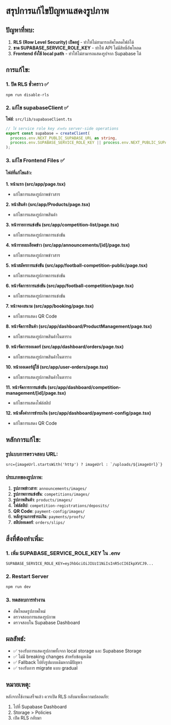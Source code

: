 # สรุปการแก้ไขปัญหาแสดงรูปภาพ

## ปัญหาที่พบ:
1. **RLS (Row Level Security) เปิดอยู่** - ทำให้ไม่สามารถอัพโหลดไฟล์ได้
2. **ขาด SUPABASE_SERVICE_ROLE_KEY** - ทำให้ API ไม่มีสิทธิ์อัพโหลด
3. **Frontend ยังใช้ local path** - ทำให้ไม่สามารถแสดงรูปจาก Supabase ได้

## การแก้ไข:

### 1. ปิด RLS ชั่วคราว ✅
```bash
npm run disable-rls
```

### 2. แก้ไข supabaseClient ✅
**ไฟล์**: `src/lib/supabaseClient.ts`
```typescript
// ใช้ service role key สำหรับ server-side operations
export const supabase = createClient(
  process.env.NEXT_PUBLIC_SUPABASE_URL as string,
  process.env.SUPABASE_SERVICE_ROLE_KEY || process.env.NEXT_PUBLIC_SUPABASE_ANON_KEY as string
);
```

### 3. แก้ไข Frontend Files ✅

#### ไฟล์ที่แก้ไขแล้ว:

**1. หน้าแรก (src/app/page.tsx)**
- แก้ไขการแสดงรูปภาพข่าวสาร

**2. หน้าสินค้า (src/app/Products/page.tsx)**
- แก้ไขการแสดงรูปภาพสินค้า

**3. หน้ารายการแข่งขัน (src/app/competition-list/page.tsx)**
- แก้ไขการแสดงรูปภาพการแข่งขัน

**4. หน้ารายละเอียดข่าว (src/app/announcements/[id]/page.tsx)**
- แก้ไขการแสดงรูปภาพข่าวสาร

**5. หน้าสมัครการแข่งขัน (src/app/football-competition-public/page.tsx)**
- แก้ไขการแสดงรูปภาพการแข่งขัน

**6. หน้าจัดการการแข่งขัน (src/app/football-competition/page.tsx)**
- แก้ไขการแสดงรูปภาพการแข่งขัน

**7. หน้าจองสนาม (src/app/booking/page.tsx)**
- แก้ไขการแสดง QR Code

**8. หน้าจัดการสินค้า (src/app/dashboard/ProductManagement/page.tsx)**
- แก้ไขการแสดงรูปภาพสินค้าในตาราง

**9. หน้าจัดการออเดอร์ (src/app/dashboard/orders/page.tsx)**
- แก้ไขการแสดงรูปภาพสินค้าในตาราง

**10. หน้าออเดอร์ผู้ใช้ (src/app/user-orders/page.tsx)**
- แก้ไขการแสดงรูปภาพสินค้าในตาราง

**11. หน้าจัดการการแข่งขัน (src/app/dashboard/competition-management/[id]/page.tsx)**
- แก้ไขการแสดงไฟล์สลิป

**12. หน้าตั้งค่าการชำระเงิน (src/app/dashboard/payment-config/page.tsx)**
- แก้ไขการแสดง QR Code

## หลักการแก้ไข:

### รูปแบบการตรวจสอบ URL:
```tsx
src={imageUrl.startsWith('http') ? imageUrl : `/uploads/${imageUrl}`}
```

### ประเภทของรูปภาพ:
1. **รูปภาพข่าวสาร**: `announcements/images/`
2. **รูปภาพการแข่งขัน**: `competitions/images/`
3. **รูปภาพสินค้า**: `products/images/`
4. **ไฟล์สลิป**: `competition-registrations/deposits/`
5. **QR Code**: `payment-config/images/`
6. **หลักฐานการชำระเงิน**: `payments/proofs/`
7. **สลิปออเดอร์**: `orders/slips/`

## สิ่งที่ต้องทำเพิ่ม:

### 1. เพิ่ม SUPABASE_SERVICE_ROLE_KEY ใน .env
```
SUPABASE_SERVICE_ROLE_KEY=eyJhbGciOiJIUzI1NiIsInR5cCI6IkpXVCJ9...
```

### 2. Restart Server
```bash
npm run dev
```

### 3. ทดสอบการทำงาน
- อัพโหลดรูปภาพใหม่
- ตรวจสอบการแสดงรูปภาพ
- ตรวจสอบใน Supabase Dashboard

## ผลลัพธ์:
- ✅ รองรับการแสดงรูปภาพทั้งจาก local storage และ Supabase Storage
- ✅ ไม่มี breaking changes สำหรับข้อมูลเดิม
- ✅ Fallback ไปยังรูปแบบเดิมหากมีปัญหา
- ✅ รองรับการ migrate แบบ gradual

## หมายเหตุ:
หลังจากใช้งานเสร็จแล้ว ควรเปิด RLS กลับมาเพื่อความปลอดภัย:
1. ไปที่ Supabase Dashboard
2. Storage > Policies
3. เปิด RLS กลับมา

